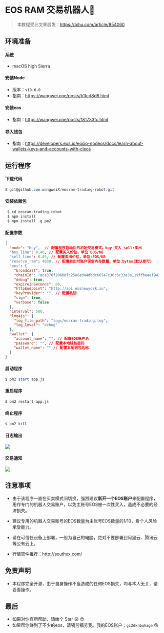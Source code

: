# EOS RAM 交易机器人🤖

> 本教程受此文章启发：https://bihu.com/article/854060



## 环境准备

#### 系统 

- macOS high Sierra

#### 安装Node

- 版本：`v10.6.0`
- 指南：https://wangwei.one/posts/b1fcd8d6.html

#### 安装eos

- 指南：https://wangwei.one/posts/181733fc.html

#### 导入钱包

- 指南：https://developers.eos.io/eosio-nodeos/docs/learn-about-wallets-keys-and-accounts-with-cleos



## 运行程序

#### 下载代码

```powershell
$ git@github.com:wangweiX/eosram-trading-robot.git
```

#### 安装依赖包

```powershell
 $ cd eosram-trading-robot
 $ npm install
 $ npm install -g pm2
```

#### 配置参数

```json
{
  "mode": "buy",  // 配置程序启动后的初始交易模式。buy:买入 sell:卖出
  "buy_line": 0.40, // 配置买入价位，单位:EOS/KB
  "sell_line": 0.49, // 配置卖出价位，单位:EOS/KB
  "reserve_ram": 4000, // 配置卖出时账户保留内存数量，单位:bytes(默认即可)
  "eos": {
    "broadcast": true,
    "chainId": "aca376f206b8fc25a6ed44dbdc66547c36c6c33e3a119ffbeaef943642f0e906",
    "debug": true,
    "expireInSeconds": 60,
    "httpEndpoint": "http://api.eosnewyork.io",
    "keyProvider": "", // 配置私钥
    "sign": true,
    "verbose": false
  },
  "interval": 500,
  "log4js": {
    "log_file_path": "logs/eosram-trading.log",
    "log_level": "debug"
  },
  "wallet": {
    "account_name": "", // 配置EOS账户名
    "password": "", // 配置本地钱包密码
    "wallet_name": "" // 配置本地钱包名称
  }
}
```

#### 启动程序

```powershell
$ pm2 start app.js
```

#### 重启程序

```powershell
$ pm2 restart app.js
```

#### 终止程序

```powershell
$ pm2 kill
```



#### 日志输出

![](https://img.i7years.com/blog/but_ram.png)



#### 交易通知

![](https://img.i7years.com/blog/buy_ram_notice.png)




## 注意事项

- 由于该程序一直在买卖模式间切换，强烈建议**新开一个EOS账户**来配置程序，用作专门的机器人交易账户，以免主账号EOS被一次性买入，造成不必要的经济损失。

- 建议专用的机器人交易账号的EOS数量为主账号EOS数量的1/10，看个人风险承受能力。

- 请在可信任设备上部署，一般为自己的电脑，绝对不要部署到阿里云、腾讯云等公有云上。

- 行情软件推荐：http://southex.com/

  

## 免责声明

- 本程序完全开源，由于自身操作不当造成的任何EOS损失，均与本人无关，请妥善操作。



## 最后

- 如果对你有所帮助，请给个 Star :stuck_out_tongue: :blush:
- 如果帮你赚到了不少的eos，请犒劳犒劳我。我的EOS账户：`gi2dknbuhage`   :kissing_heart:

